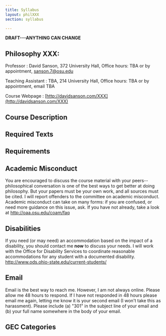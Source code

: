 ```yaml
---
title: Syllabus
layout: philXXX
section: syllabus

---
```


**DRAFT---ANYTHING CAN CHANGE**

## Philosophy XXX:  ##

Professor
:	David Sanson, 372 University Hall, Office hours: TBA or by appointment, sanson.7@osu.edu

Teaching Assistant
:	TBA, 214 University Hall, Office hours: TBA or by appointment, email TBA

Course Webpage
:	[http://davidsanson.com/XXX](http://davidsanson.com/XXX)

## Course Description ##


## Required Texts ##


## Requirements ##


## Academic Misconduct  ##

You are encouraged to discuss the course material with your peers--philosophical conversation is one of the best ways to get better at doing philosophy. But your papers must be your own work, and all sources must be cited. I will report offenders to the committee on academic misconduct. Academic misconduct can take on many forms: if you are confused, or need more guidance on this issue, ask. If you have not already, take a look at <http://oaa.osu.edu/coam/faq>

## Disabilities ##

If you need (or may need) an accommodation based on the impact of a disability, you should contact me **now** to discuss your needs. I will work with the Office for Disability Services to coordinate reasonable accommodations for any student with a documented disability. <http://www.ods.ohio-state.edu/current-students/>

## Email ##

Email is the best way to reach me. However, I am not always online. Please allow me 48 hours to respond. If I have not responded in 48 hours please email me again, letting me know it is your second email (I won't take this as harassment). Please include (a) "301" in the subject line of your email and (b) your full name somewhere in the body of your email. 

## GEC Categories ##




